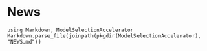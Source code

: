 # News

```@eval
using Markdown, ModelSelectionAccelerator
Markdown.parse_file(joinpath(pkgdir(ModelSelectionAccelerator), "NEWS.md"))
```
